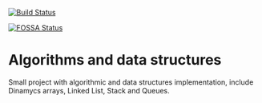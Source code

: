 [![Build Status](https://travis-ci.org/marcosechague/algorithms-datastructures.svg?branch=master)](https://travis-ci.org/marcosechague/algorithms-datastructures)

[![FOSSA Status](https://app.fossa.com/api/projects/git%2Bgithub.com%2Fmarcosechague%2Falgorithms-datastructures.svg?type=shield)](https://app.fossa.com/projects/git%2Bgithub.com%2Fmarcosechague%2Falgorithms-datastructures?ref=badge_shield)

# Algorithms and data structures

Small project with algorithmic and data structures implementation, include Dinamycs arrays, Linked List, Stack and Queues. 

